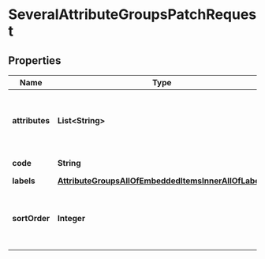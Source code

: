 

# SeveralAttributeGroupsPatchRequest


## Properties

| Name | Type | Description | Notes |
|------------ | ------------- | ------------- | -------------|
|**attributes** | **List&lt;String&gt;** | Attribute codes that compose the attribute group |  [optional] |
|**code** | **String** | Attribute group code |  |
|**labels** | [**AttributeGroupsAllOfEmbeddedItemsInnerAllOfLabels**](AttributeGroupsAllOfEmbeddedItemsInnerAllOfLabels.md) |  |  [optional] |
|**sortOrder** | **Integer** | Attribute group order among other attribute groups |  [optional] |



